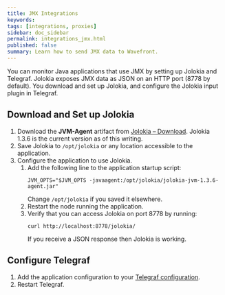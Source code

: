 ```yaml
---
title: JMX Integrations
keywords:
tags: [integrations, proxies]
sidebar: doc_sidebar
permalink: integrations_jmx.html
published: false
summary: Learn how to send JMX data to Wavefront.
---
```


You can monitor Java applications that use JMX by setting up Jolokia and Telegraf. Jolokia exposes JMX data as JSON on an HTTP port (8778 by default). You download and set up Jolokia, and configure the Jolokia input plugin in Telegraf.

## Download and Set up Jolokia

1. Download the **JVM-Agent** artifact from [Jolokia – Download](https://jolokia.org/download.html). Jolokia 1.3.6 is the current version as of this writing.
1. Save Jolokia to `/opt/jolokia` or any location accessible to the application.
1. Configure the application to use Jolokia.
   1. Add the following line to the application startup script:
      ```
      JVM_OPTS="$JVM_OPTS -javaagent:/opt/jolokia/jolokia-jvm-1.3.6-agent.jar"
      ```
      Change `/opt/jolokia` if you saved it elsewhere.
   1. Restart the node running the application.
   1. Verify that you can access Jolokia on port 8778 by running:
      ```
      curl http://localhost:8778/jolokia/
      ```
      If you receive a JSON response then Jolokia is working.

## Configure Telegraf

1. Add the application configuration to your [Telegraf configuration](https://github.com/influxdata/telegraf/tree/master/plugins/inputs/jolokia).
2. Restart Telegraf.
